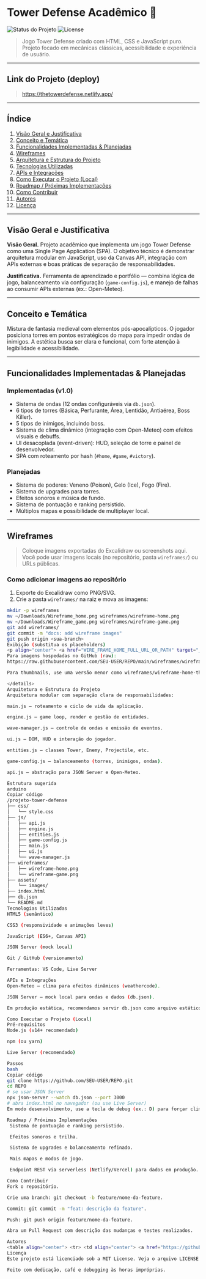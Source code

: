 # Tower Defense Acadêmico 🎯

![Status do Projeto](https://img.shields.io/badge/status-v1.0--alpha-yellow) ![License](https://img.shields.io/badge/license-MIT-blue)

> Jogo Tower Defense criado com HTML, CSS e JavaScript puro. Projeto focado em mecânicas clássicas, acessibilidade e experiência de usuário.

---

## Link do Projeto (deploy)
> https://thetowerdefense.netlify.app/


---

## Índice

1. [Visão Geral e Justificativa](#visão-geral-e-justificativa)  
2. [Conceito e Temática](#conceito-e-temática)  
3. [Funcionalidades Implementadas & Planejadas](#funcionalidades-implementadas--planejadas)  
4. [Wireframes](#wireframes)  
5. [Arquitetura e Estrutura do Projeto](#arquitetura-e-estrutura-do-projeto)  
6. [Tecnologias Utilizadas](#tecnologias-utilizadas)  
7. [APIs e Integrações](#apis-e-integrações)  
8. [Como Executar o Projeto (Local)](#como-executar-o-projeto-local)  
9. [Roadmap / Próximas Implementações](#roadmap--próximas-implementações)  
10. [Como Contribuir](#como-contribuir)  
11. [Autores](#autores)  
12. [Licença](#licença)

---

## Visão Geral e Justificativa

**Visão Geral.** Projeto acadêmico que implementa um jogo Tower Defense como uma Single Page Application (SPA). O objetivo técnico é demonstrar arquitetura modular em JavaScript, uso da Canvas API, integração com APIs externas e boas práticas de separação de responsabilidades.

**Justificativa.** Ferramenta de aprendizado e portfólio — combina lógica de jogo, balanceamento via configuração (`game-config.js`), e manejo de falhas ao consumir APIs externas (ex.: Open-Meteo).

---

## Conceito e Temática

Mistura de fantasia medieval com elementos pós-apocalípticos. O jogador posiciona torres em pontos estratégicos do mapa para impedir ondas de inimigos. A estética busca ser clara e funcional, com forte atenção à legibilidade e acessibilidade.

---

## Funcionalidades Implementadas & Planejadas

### Implementadas (v1.0)
- Sistema de ondas (12 ondas configuráveis via `db.json`).
- 6 tipos de torres (Básica, Perfurante, Área, Lentidão, Antiaérea, Boss Killer).
- 5 tipos de inimigos, incluindo boss.
- Sistema de clima dinâmico (integração com Open-Meteo) com efeitos visuais e debuffs.
- UI desacoplada (event-driven): HUD, seleção de torre e painel de desenvolvedor.
- SPA com roteamento por hash (`#home`, `#game`, `#victory`).

### Planejadas
- Sistema de poderes: Veneno (Poison), Gelo (Ice), Fogo (Fire).
- Sistema de upgrades para torres.
- Efeitos sonoros e música de fundo.
- Sistema de pontuação e ranking persistido.
- Múltiplos mapas e possibilidade de multiplayer local.

---

## Wireframes

> Coloque imagens exportadas do Excalidraw ou screenshots aqui. Você pode usar imagens locais (no repositório, pasta `wireframes/`) ou URLs públicas.

### Como adicionar imagens ao repositório
1. Exporte do Excalidraw como PNG/SVG.  
2. Crie a pasta `wireframes/` na raiz e mova as imagens:
```bash
mkdir -p wireframes
mv ~/Downloads/Wireframe_home.png wireframes/wireframe-home.png
mv ~/Downloads/Wireframe_game.png wireframes/wireframe-game.png
git add wireframes/
git commit -m "docs: add wireframe images"
git push origin <sua-branch>
Exibição (substitua os placeholders)
<p align="center"> <a href="WIRE_FRAME_HOME_FULL_URL_OR_PATH" target="_blank"> <img src="WIRE_FRAME_HOME_THUMB_URL_OR_PATH" alt="Wireframe - Home" width="520" style="margin-right:18px;" /> </a> <a href="WIRE_FRAME_GAME_FULL_URL_OR_PATH" target="_blank"> <img src="WIRE_FRAME_GAME_THUMB_URL_OR_PATH" alt="Wireframe - Jogo" width="520" /> </a> </p> <details> <summary><strong>Como usar URLs públicas</strong></summary>
Para imagens hospedadas no GitHub (raw):
https://raw.githubusercontent.com/SEU-USER/REPO/main/wireframes/wireframe-home.png

Para thumbnails, use uma versão menor como wireframes/wireframe-home-thumb.png no src e a full-size no href.

</details>
Arquitetura e Estrutura do Projeto
Arquitetura modular com separação clara de responsabilidades:

main.js — roteamento e ciclo de vida da aplicação.

engine.js — game loop, render e gestão de entidades.

wave-manager.js — controle de ondas e emissão de eventos.

ui.js — DOM, HUD e interação do jogador.

entities.js — classes Tower, Enemy, Projectile, etc.

game-config.js — balanceamento (torres, inimigos, ondas).

api.js — abstração para JSON Server e Open-Meteo.

Estrutura sugerida
arduino
Copiar código
/projeto-tower-defense
├── css/
│   └── style.css
├── js/
│   ├── api.js
│   ├── engine.js
│   ├── entities.js
│   ├── game-config.js
│   ├── main.js
│   ├── ui.js
│   └── wave-manager.js
├── wireframes/
│   ├── wireframe-home.png
│   └── wireframe-game.png
├── assets/
│   └── images/
├── index.html
├── db.json
└── README.md
Tecnologias Utilizadas
HTML5 (semântico)

CSS3 (responsividade e animações leves)

JavaScript (ES6+, Canvas API)

JSON Server (mock local)

Git / GitHub (versionamento)

Ferramentas: VS Code, Live Server

APIs e Integrações
Open-Meteo — clima para efeitos dinâmicos (weathercode).

JSON Server — mock local para ondas e dados (db.json).

Em produção estática, recomendamos servir db.json como arquivo estático ou via serverless function (Netlify/Vercel) para evitar dependência de um processo json-server contínuo.

Como Executar o Projeto (Local)
Pré-requisitos
Node.js (v14+ recomendado)

npm (ou yarn)

Live Server (recomendado)

Passos
bash
Copiar código
git clone https://github.com/SEU-USER/REPO.git
cd REPO
# se usar JSON Server
npx json-server --watch db.json --port 3000
# abra index.html no navegador (ou use Live Server)
Em modo desenvolvimento, use a tecla de debug (ex.: D) para forçar clima/ondas.

Roadmap / Próximas Implementações
 Sistema de pontuação e ranking persistido.

 Efeitos sonoros e trilha.

 Sistema de upgrades e balanceamento refinado.

 Mais mapas e modos de jogo.

 Endpoint REST via serverless (Netlify/Vercel) para dados em produção.

Como Contribuir
Fork o repositório.

Crie uma branch: git checkout -b feature/nome-da-feature.

Commit: git commit -m "feat: descrição da feature".

Push: git push origin feature/nome-da-feature.

Abra um Pull Request com descrição das mudanças e testes realizados.

Autores
<table align="center"> <tr> <td align="center"> <a href="https://github.com/SEU-USER-ISMAEL"> <img src="https://avatars.githubusercontent.com/u/200134059?v=4" width="96" alt="Ismael" /> <br/> <sub><b>Ismael Gomes (Rex)</b></sub> </a> </td> <td align="center"> <a href="https://github.com/SEU-USER-EDUARDO"> <img src="https://avatars.githubusercontent.com/u/202681925?v=4" width="96" alt="Eduardo" /> <br/> <sub><b>Eduardo Monteiro</b></sub> </a> </td> </tr> </table>
Licença
Este projeto está licenciado sob a MIT License. Veja o arquivo LICENSE para detalhes.

Feito com dedicação, café e debugging às horas impróprias.
